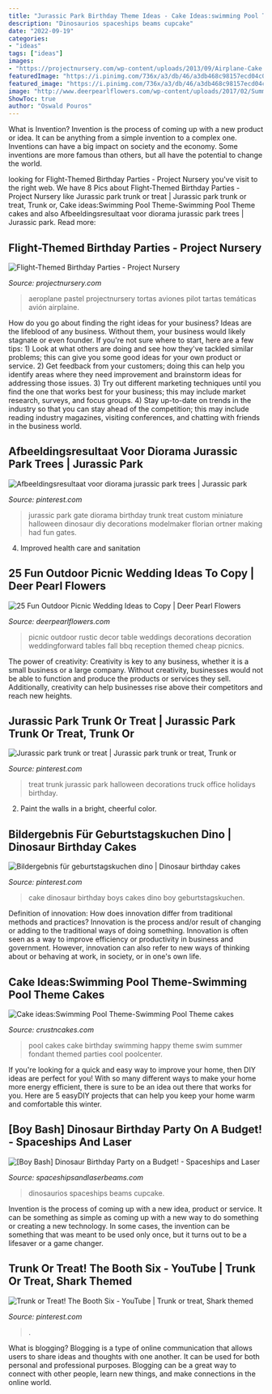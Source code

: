 ```yaml
---
title: "Jurassic Park Birthday Theme Ideas - Cake Ideas:swimming Pool Theme-swimming Pool Theme Cakes"
description: "Dinosaurios spaceships beams cupcake"
date: "2022-09-19"
categories:
- "ideas"
tags: ["ideas"]
images:
- "https://projectnursery.com/wp-content/uploads/2013/09/Airplane-Cake.jpg"
featuredImage: "https://i.pinimg.com/736x/a3/db/46/a3db468c98157ecd04c09abaf13cc029.jpg"
featured_image: "https://i.pinimg.com/736x/a3/db/46/a3db468c98157ecd04c09abaf13cc029.jpg"
image: "http://www.deerpearlflowers.com/wp-content/uploads/2017/02/Summer-Outdoor-Picnic-Wedding-Ideas-18.jpg"
ShowToc: true
author: "Oswald Pouros"
---
```



What is Invention?
Invention is the process of coming up with a new product or idea. It can be anything from a simple invention to a complex one. Inventions can have a big impact on society and the economy. Some inventions are more famous than others, but all have the potential to change the world.

	

		
looking for Flight-Themed Birthday Parties - Project Nursery you've visit to the right web. We have 8 Pics about Flight-Themed Birthday Parties - Project Nursery like Jurassic park trunk or treat | Jurassic park trunk or treat, Trunk or, Cake ideas:Swimming Pool Theme-Swimming Pool Theme cakes and also Afbeeldingsresultaat voor diorama jurassic park trees | Jurassic park. Read more:
		
    
## Flight-Themed Birthday Parties - Project Nursery

<img loading=lazy src="https://projectnursery.com/wp-content/uploads/2013/09/Airplane-Cake.jpg" onerror="this.onerror=null;this.src='https://tse4.mm.bing.net/th?id=OIP.C-wBV__mW00JBtCJq50XBgHaLH&amp;pid=15.1';" alt="Flight-Themed Birthday Parties - Project Nursery">

_Source: projectnursery.com_

>aeroplane pastel projectnursery tortas aviones pilot tartas temáticas avión airplaine. 

	

How do you go about finding the right ideas for your business?
Ideas are the lifeblood of any business. Without them, your business would likely stagnate or even founder. If you're not sure where to start, here are a few tips: 1) Look at what others are doing and see how they've tackled similar problems; this can give you some good ideas for your own product or service. 2) Get feedback from your customers; doing this can help you identify areas where they need improvement and brainstorm ideas for addressing those issues. 3) Try out different marketing techniques until you find the one that works best for your business; this may include market research, surveys, and focus groups. 4) Stay up-to-date on trends in the industry so that you can stay ahead of the competition; this may include reading industry magazines, visiting conferences, and chatting with friends in the business world.

    
## Afbeeldingsresultaat Voor Diorama Jurassic Park Trees | Jurassic Park

<img loading=lazy src="https://i.pinimg.com/736x/44/b5/c5/44b5c5be8ff6587a8f83c99e22737cbe--jurassic-park-party-baby-boys.jpg" onerror="this.onerror=null;this.src='https://tse4.mm.bing.net/th?id=OIP.uZ7wOOe4HKqTP06ZeSR9mQHaJ3&amp;pid=15.1';" alt="Afbeeldingsresultaat voor diorama jurassic park trees | Jurassic park">

_Source: pinterest.com_

>jurassic park gate diorama birthday trunk treat custom miniature halloween dinosaur diy decorations modelmaker florian ortner making had fun gates. 

	

4. Improved health care and sanitation 

    
## 25 Fun Outdoor Picnic Wedding Ideas To Copy | Deer Pearl Flowers

<img loading=lazy src="http://www.deerpearlflowers.com/wp-content/uploads/2017/02/Summer-Outdoor-Picnic-Wedding-Ideas-18.jpg" onerror="this.onerror=null;this.src='https://tse1.mm.bing.net/th?id=OIP.2WFc_SwVPsHXv9QMf6dSvgHaLH&amp;pid=15.1';" alt="25 Fun Outdoor Picnic Wedding Ideas to Copy | Deer Pearl Flowers">

_Source: deerpearlflowers.com_

>picnic outdoor rustic decor table weddings decorations decoration weddingforward tables fall bbq reception themed cheap picnics. 

	

The power of creativity:
Creativity is key to any business, whether it is a small business or a large company. Without creativity, businesses would not be able to function and produce the products or services they sell. Additionally, creativity can help businesses rise above their competitors and reach new heights.

    
## Jurassic Park Trunk Or Treat | Jurassic Park Trunk Or Treat, Trunk Or

<img loading=lazy src="https://i.pinimg.com/736x/60/9e/00/609e00338e406b8550ad75f79a25a152.jpg" onerror="this.onerror=null;this.src='https://tse3.mm.bing.net/th?id=OIP.B0BtNQ0VEx-FjVf_DuOdRQHaJ3&amp;pid=15.1';" alt="Jurassic park trunk or treat | Jurassic park trunk or treat, Trunk or">

_Source: pinterest.com_

>treat trunk jurassic park halloween decorations truck office holidays birthday. 

	

2. Paint the walls in a bright, cheerful color.

    
## Bildergebnis Für Geburtstagskuchen Dino | Dinosaur Birthday Cakes

<img loading=lazy src="https://i.pinimg.com/736x/4e/2a/0a/4e2a0a03c43210f05b38348625977167.jpg" onerror="this.onerror=null;this.src='https://tse1.mm.bing.net/th?id=OIP.HlJtzL79JIN8o8sXoUeKiQHaJ3&amp;pid=15.1';" alt="Bildergebnis für geburtstagskuchen dino | Dinosaur birthday cakes">

_Source: pinterest.com_

>cake dinosaur birthday boys cakes dino boy geburtstagskuchen. 

	

Definition of innovation: How does innovation differ from traditional methods and practices?
Innovation is the process and/or result of changing or adding to the traditional ways of doing something. Innovation is often seen as a way to improve efficiency or productivity in business and government. However, innovation can also refer to new ways of thinking about or behaving at work, in society, or in one's own life.

    
## Cake Ideas:Swimming Pool Theme-Swimming Pool Theme Cakes

<img loading=lazy src="http://www.crustncakes.com/blog/wp-content/uploads/2017/06/getdocument-3.jpg" onerror="this.onerror=null;this.src='https://tse3.mm.bing.net/th?id=OIP.rfsRF3SIChDNP9hvw4gXGAHaGn&amp;pid=15.1';" alt="Cake ideas:Swimming Pool Theme-Swimming Pool Theme cakes">

_Source: crustncakes.com_

>pool cakes cake birthday swimming happy theme swim summer fondant themed parties cool poolcenter. 

	

If you're looking for a quick and easy way to improve your home, then DIY ideas are perfect for you! With so many different ways to make your home more energy efficient, there is sure to be an idea out there that works for you. Here are 5 easyDIY projects that can help you keep your home warm and comfortable this winter.

    
## [Boy Bash] Dinosaur Birthday Party On A Budget! - Spaceships And Laser

<img loading=lazy src="https://spaceshipsandlaserbeams.com/wp-content/uploads/2015/09/dinosaur-birthday-party-ideas-on-a-budget.jpg.jpg" onerror="this.onerror=null;this.src='https://tse1.mm.bing.net/th?id=OIP.jGsNwoCUIp6yU4tyU9TfnAHaLH&amp;pid=15.1';" alt="[Boy Bash] Dinosaur Birthday Party on a Budget! - Spaceships and Laser">

_Source: spaceshipsandlaserbeams.com_

>dinosaurios spaceships beams cupcake. 

	

Invention is the process of coming up with a new idea, product or service. It can be something as simple as coming up with a new way to do something or creating a new technology. In some cases, the invention can be something that was meant to be used only once, but it turns out to be a lifesaver or a game changer.

    
## Trunk Or Treat! The Booth Six - YouTube | Trunk Or Treat, Shark Themed

<img loading=lazy src="https://i.pinimg.com/736x/a3/db/46/a3db468c98157ecd04c09abaf13cc029.jpg" onerror="this.onerror=null;this.src='https://tse4.mm.bing.net/th?id=OIP.mY6IC_Mzxe8NWz3aOavfLwHaJ3&amp;pid=15.1';" alt="Trunk or Treat! The Booth Six - YouTube | Trunk or treat, Shark themed">

_Source: pinterest.com_

>. 

	

What is blogging?
Blogging is a type of online communication that allows users to share ideas and thoughts with one another. It can be used for both personal and professional purposes. Blogging can be a great way to connect with other people, learn new things, and make connections in the online world.

